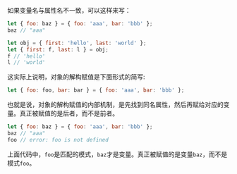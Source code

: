 
如果变量名与属性名不一致，可以这样来写：

```js
let { foo: baz } = { foo: 'aaa', bar: 'bbb' };
baz // "aaa"

let obj = { first: 'hello', last: 'world' };
let { first: f, last: l } = obj;
f // 'hello'
l // 'world'
```

这实际上说明，对象的解构赋值是下面形式的简写:

```js
let { foo: foo, bar: bar } = { foo: 'aaa', bar: 'bbb' };
```

也就是说，对象的解构赋值的内部机制，是先找到同名属性，然后再赋给对应的变量。真正被赋值的是后者，而不是前者。

```js
let { foo: baz } = { foo: 'aaa', bar: 'bbb' };
baz // "aaa"
foo // error: foo is not defined
```

上面代码中，`foo`是匹配的模式，`baz`才是变量。真正被赋值的是变量`baz`，而不是模式`foo`。